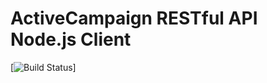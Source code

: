 # ActiveCampaign RESTful API Node.js Client

[![Build Status](https://travis-ci.com/android86/activecampaign.svg?branch=master)]
